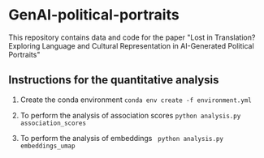 # GenAI-political-portraits

This repository contains data and code for the paper "Lost in Translation? Exploring Language and Cultural Representation in AI-Generated Political Portraits"

## Instructions for the quantitative analysis
1. Create the conda environment 
```conda env create -f environment.yml```

2. To perform the analysis of association scores
  ``` python analysis.py association_scores ```

3. To perform the analysis of embeddings
  ``` python analysis.py embeddings_umap```

